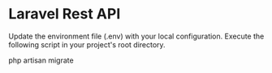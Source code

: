 # Laravel Rest API


 Update the environment file (.env) with your local configuration.
 Execute the following script in your project's root directory.

php artisan migrate
